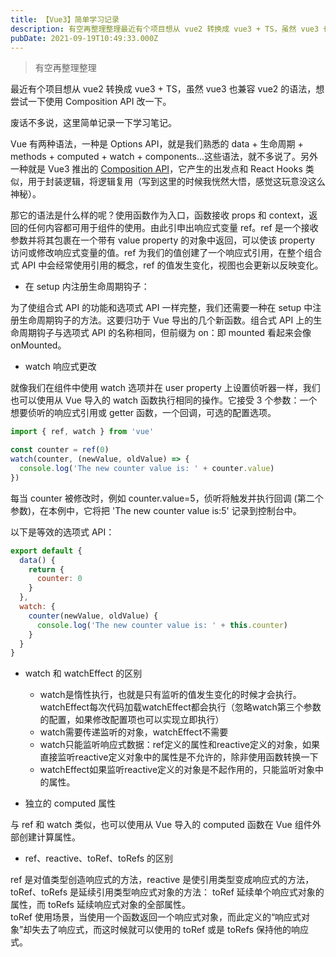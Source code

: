 ```yaml
---
title: 【Vue3】简单学习记录
description: 有空再整理整理最近有个项目想从 vue2 转换成 vue3 + TS，虽然 vue3 也兼容 vue2 的语法，想尝试一下使用 Composition API 改一下。废话不多说，这里简单记录一下学习笔记。Vue 有两种语法，一种是 Options API，就是我们熟悉的 data + 生命周...
pubDate: 2021-09-19T10:49:33.000Z
---
```


> 有空再整理整理

最近有个项目想从 vue2 转换成 vue3 + TS，虽然 vue3 也兼容 vue2 的语法，想尝试一下使用 Composition API 改一下。

废话不多说，这里简单记录一下学习笔记。

Vue 有两种语法，一种是 Options API，就是我们熟悉的 data + 生命周期 + methods + computed + watch + components...这些语法，就不多说了。另外一种就是 Vue3 推出的 [Composition API](https://v3.cn.vuejs.org/guide/composition-api-introduction.html)，它产生的出发点和 React Hooks 类似，用于封装逻辑，将逻辑复用（写到这里的时候我恍然大悟，感觉这玩意没这么神秘）。

那它的语法是什么样的呢？使用<setup>函数作为入口，函数接收 props 和 context，返回的任何内容都可用于组件的使用。由此引申出响应式变量 ref。ref 是一个接收参数并将其包裹在一个带有 value property 的对象中返回，可以使该 property 访问或修改响应式变量的值。ref 为我们的值创建了一个响应式引用，在整个组合式 API 中会经常使用引用的概念，ref 的值发生变化，视图也会更新以反映变化。

- 在 setup 内注册生命周期钩子：

为了使组合式 API 的功能和选项式 API 一样完整，我们还需要一种在 setup 中注册生命周期钩子的方法。这要归功于 Vue 导出的几个新函数。组合式 API 上的生命周期钩子与选项式 API 的名称相同，但前缀为 on：即 mounted 看起来会像 onMounted。

- watch 响应式更改

就像我们在组件中使用 watch 选项并在 user property 上设置侦听器一样，我们也可以使用从 Vue 导入的 watch 函数执行相同的操作。它接受 3 个参数：一个想要侦听的响应式引用或 getter 函数，一个回调，可选的配置选项。
```javascript
import { ref, watch } from 'vue'

const counter = ref(0)
watch(counter, (newValue, oldValue) => {
  console.log('The new counter value is: ' + counter.value)
})
```
每当 counter 被修改时，例如 counter.value=5，侦听将触发并执行回调 (第二个参数)，在本例中，它将把 'The new counter value is:5' 记录到控制台中。

以下是等效的选项式 API：
```javascript
export default {
  data() {
    return {
      counter: 0
    }
  },
  watch: {
    counter(newValue, oldValue) {
      console.log('The new counter value is: ' + this.counter)
    }
  }
}
```

- watch 和 watchEffect 的区别
   - watch是惰性执行，也就是只有监听的值发生变化的时候才会执行。watchEffect每次代码加载watchEffect都会执行（忽略watch第三个参数的配置，如果修改配置项也可以实现立即执行）
   - watch需要传递监听的对象，watchEffect不需要
   - watch只能监听响应式数据：ref定义的属性和reactive定义的对象，如果直接监听reactive定义对象中的属性是不允许的，除非使用函数转换一下
   - watchEffect如果监听reactive定义的对象是不起作用的，只能监听对象中的属性。

- 独立的 computed 属性

与 ref 和 watch 类似，也可以使用从 Vue 导入的 computed 函数在 Vue 组件外部创建计算属性。

- ref、reactive、toRef、toRefs 的区别

ref 是对值类型创造响应式的方法，reactive 是使引用类型变成响应式的方法，toRef、toRefs 是延续引用类型响应式对象的方法： toRef 延续单个响应式对象的属性，而 toRefs 延续响应式对象的全部属性。<br />toRef 使用场景，当使用一个函数返回一个响应式对象，而此定义的“响应式对象”却失去了响应式，而这时候就可以使用的 toRef 或是 toRefs 保持他的响应式。
